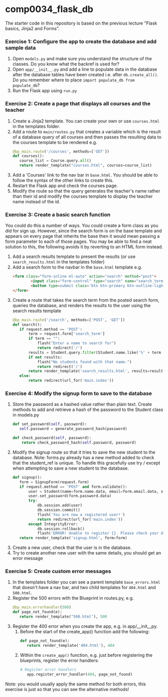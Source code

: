 # comp0034_flask_db

The starter code in this repository is based on the previous lecture "Flask basics, Jinja2 and Forms".

### Exercise 1: Configure the app to create the database and add sample data
1. Open `models.py` and make sure you understand the structure of the classes. Do you know what the backref is used for?
2. Open `app/__init__.py` and add a line to populate data in the database after the database tables have been created i.e. after `db.create_all()`. Do you remember where to place `import populate_db from populate_db`?
3. Run the Flask app using `run.py`

### Exercise 2: Create a page that displays all courses and the teacher
1. Create a Jinja2 template. You can create your own or use `courses.html` in the templates folder.
2. Add a route to `main/routes.py` that creates a variable which is the result of a database query of all courses and then passes the resulting data to the courses template to be rendered e.g.
    ```python
    @bp_main.route('/courses', methods=['GET'])
    def courses():
       course_list = Course.query.all()
       return render_template("courses.html", courses=course_list)
    ```
3. Add a 'Courses' link to the nav bar in `base.html`. You should be able to follow the syntax of the other links to create this.
4. Restart the Flask app and check the courses page.
5. Modify the route so that the query generates the teacher's name rather than their id and modify the courses template to display the teacher name instead of the id.
### Exercise 3: Create a basic search function
You could do this a number of ways. You could create a form class as you did for sign up. However, since the search form is on the base template and appears on every page that inherits the base then it would mean passing a form parameter to each of those pages. You may be able to find a neat solution to this, the following avoids it by reverting to an HTML form instead. 
1. Add a search results template to present the results (or use `search_results.html` in the templates folder)
2. Add a search form to the navbar in the `base.html` template e.g.
    ```html
    <form class="form-inline ml-auto" action="search" method="post">
            <input class="form-control" type="search" name="search_term" placeholder="Enter student name" aria-label="Search">
            <button type=submit class='btn btn-primary btn-outline-light'>Search</button>
    </form>
    ```
3. Create a route that takes the search term from the posted search form, queries the database, and renders the results to the user using the search results template
    ```python
   @bp_main.route('/search', methods=['POST', 'GET'])
   def search():
       if request.method == 'POST':
           term = request.form['search_term']
           if term == "":
               flash("Enter a name to search for")
               return redirect('/')
           results = Student.query.filter(Student.name.like('%' + term + '%')).all()
           if not results:
               flash("No students found with that name.")
               return redirect('/')
           return render_template('search_results.html', results=results)
       else:
           return redirect(url_for('main.index')) 
   ```
### Exercise 4: Modify the signup form to save to the database
1. Store the password as a hashed value rather than plain text. Create methods to add and retrieve a hash of the password to the Student class in models.py
    ```python
   def set_password(self, password):
       self.password = generate_password_hash(password)

   def check_password(self, password):
        return check_password_hash(self.password, password)
    ```
2. Modify the signup route so that it tries to save the new student to the database. Note: forms.py already has a new method added to check that the student_ref is unique.
To handle this gracefully use try / except when attempting to save a new student to  the database.
    ```python
    def signup():
       form = SignupForm(request.form)
       if request.method == 'POST' and form.validate():
           user = Student(name=form.name.data, email=form.email.data, student_ref=form.student_ref.data)
           user.set_password(form.password.data)
           try:
               db.session.add(user)
               db.session.commit()
               flash('You are now a registered user!')
               return redirect(url_for('main.index'))
           except IntegrityError:
               db.session.rollback()
               flash('ERROR! Unable to register {}. Please check your details are correct and try again.'.format(form.name.data), 'error')
       return render_template('signup.html', form=form)
    ```
3. Create a new user, check that the user is in the database.
4. Try to create another new user with the same details, you should get an error message
### Exercise 5: Create custom error messages
1. In the templates folder you can see a parent template `base_errors.html` that doesn't have a nav bar, and two child templates for `404.html` and `500.html`.
2. Register the 500 errors with the Blueprint in routes.py, e.g.
    ```python
   @bp_main.errorhandler(500)
   def page_not_found(e):
       return render_template("500.html"), 500
    ```
5. Register the 400 error when you create the app, e.g. in app/__init__py. 
    1. Before the start of the create_app() function add the following:
        ```python
        def page_not_found(e): 
           return render_template('404.html'), 404
        ```
    2. Within the `create_app()` function, e.g. just before registering the blueprints, register the error handlers:
        ```python
        # Register error handlers
           app.register_error_handler(404, page_not_found)
        ```
Note: you would usually apply the same method for both errors, this exercise is just so that you can see the alternative methods!